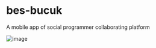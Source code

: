 # bes-bucuk
A mobile app of social programmer collaborating platform

![image](https://github.com/hybrayhem38/bes-bucuk/blob/master/%7BC3C6CA97-D73D-4765-B0ED-6F89EDEEC712%7D.png.jpg
)
